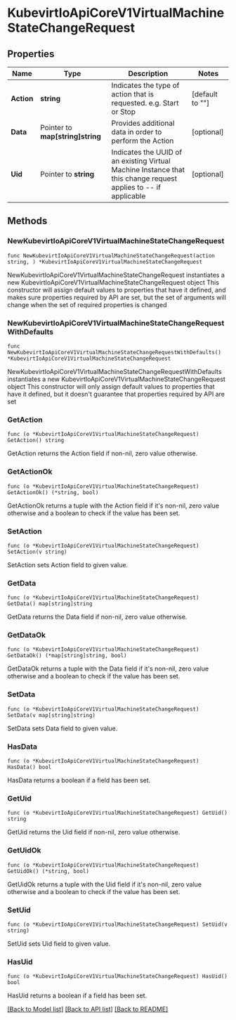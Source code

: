 # KubevirtIoApiCoreV1VirtualMachineStateChangeRequest

## Properties

Name | Type | Description | Notes
------------ | ------------- | ------------- | -------------
**Action** | **string** | Indicates the type of action that is requested. e.g. Start or Stop | [default to ""]
**Data** | Pointer to **map[string]string** | Provides additional data in order to perform the Action | [optional] 
**Uid** | Pointer to **string** | Indicates the UUID of an existing Virtual Machine Instance that this change request applies to -- if applicable | [optional] 

## Methods

### NewKubevirtIoApiCoreV1VirtualMachineStateChangeRequest

`func NewKubevirtIoApiCoreV1VirtualMachineStateChangeRequest(action string, ) *KubevirtIoApiCoreV1VirtualMachineStateChangeRequest`

NewKubevirtIoApiCoreV1VirtualMachineStateChangeRequest instantiates a new KubevirtIoApiCoreV1VirtualMachineStateChangeRequest object
This constructor will assign default values to properties that have it defined,
and makes sure properties required by API are set, but the set of arguments
will change when the set of required properties is changed

### NewKubevirtIoApiCoreV1VirtualMachineStateChangeRequestWithDefaults

`func NewKubevirtIoApiCoreV1VirtualMachineStateChangeRequestWithDefaults() *KubevirtIoApiCoreV1VirtualMachineStateChangeRequest`

NewKubevirtIoApiCoreV1VirtualMachineStateChangeRequestWithDefaults instantiates a new KubevirtIoApiCoreV1VirtualMachineStateChangeRequest object
This constructor will only assign default values to properties that have it defined,
but it doesn't guarantee that properties required by API are set

### GetAction

`func (o *KubevirtIoApiCoreV1VirtualMachineStateChangeRequest) GetAction() string`

GetAction returns the Action field if non-nil, zero value otherwise.

### GetActionOk

`func (o *KubevirtIoApiCoreV1VirtualMachineStateChangeRequest) GetActionOk() (*string, bool)`

GetActionOk returns a tuple with the Action field if it's non-nil, zero value otherwise
and a boolean to check if the value has been set.

### SetAction

`func (o *KubevirtIoApiCoreV1VirtualMachineStateChangeRequest) SetAction(v string)`

SetAction sets Action field to given value.


### GetData

`func (o *KubevirtIoApiCoreV1VirtualMachineStateChangeRequest) GetData() map[string]string`

GetData returns the Data field if non-nil, zero value otherwise.

### GetDataOk

`func (o *KubevirtIoApiCoreV1VirtualMachineStateChangeRequest) GetDataOk() (*map[string]string, bool)`

GetDataOk returns a tuple with the Data field if it's non-nil, zero value otherwise
and a boolean to check if the value has been set.

### SetData

`func (o *KubevirtIoApiCoreV1VirtualMachineStateChangeRequest) SetData(v map[string]string)`

SetData sets Data field to given value.

### HasData

`func (o *KubevirtIoApiCoreV1VirtualMachineStateChangeRequest) HasData() bool`

HasData returns a boolean if a field has been set.

### GetUid

`func (o *KubevirtIoApiCoreV1VirtualMachineStateChangeRequest) GetUid() string`

GetUid returns the Uid field if non-nil, zero value otherwise.

### GetUidOk

`func (o *KubevirtIoApiCoreV1VirtualMachineStateChangeRequest) GetUidOk() (*string, bool)`

GetUidOk returns a tuple with the Uid field if it's non-nil, zero value otherwise
and a boolean to check if the value has been set.

### SetUid

`func (o *KubevirtIoApiCoreV1VirtualMachineStateChangeRequest) SetUid(v string)`

SetUid sets Uid field to given value.

### HasUid

`func (o *KubevirtIoApiCoreV1VirtualMachineStateChangeRequest) HasUid() bool`

HasUid returns a boolean if a field has been set.


[[Back to Model list]](../README.md#documentation-for-models) [[Back to API list]](../README.md#documentation-for-api-endpoints) [[Back to README]](../README.md)


